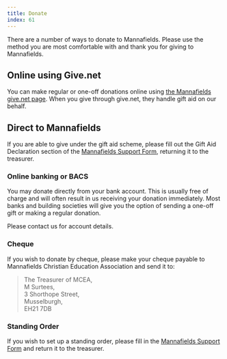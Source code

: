 ```yaml
---
title: Donate
index: 61
---
```


There are a number of ways to donate to Mannafields. Please use the method you are most comfortable with and thank you for giving to Mannafields.

## Online using Give.net

You can make regular or one-off donations online using [the Mannafields give.net page](https://www.give.net/20026282).
When you give through give.net, they handle gift aid on our behalf.

## Direct to Mannafields

If you are able to give under the gift aid scheme, please fill out the Gift Aid Declaration section of the [Mannafields Support Form](/wp-content/uploads/2011/06/Mannafields-Support-form.pdf), returning it to the treasurer.

### Online banking or BACS

You may donate directly from your bank account.
This is usually free of charge and will often result in us receiving your donation immediately.
Most banks and building societies will give you the option of sending a one-off gift or making a regular donation.

Please contact us for account details.

### Cheque

If you wish to donate by cheque, please make your cheque payable to Mannafields Christian Education Association and send it to:

> The Treasurer of MCEA,\
>  M Surtees,\
>  3 Shorthope Street,\
>  Musselburgh,\
>  EH21 7DB

### Standing Order

If you wish to set up a standing order, please fill in the [Mannafields Support Form](/wp-content/uploads/2011/06/Mannafields-Support-form.pdf) and return it to the treasurer.
